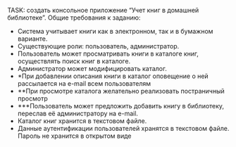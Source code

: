 TASK: создать консольное приложение “Учет книг в домашней библиотеке”.
Общие требования к заданию:<br/>
- Система учитывает книги как в электронном, так и в бумажном варианте.<br/>
- Существующие роли: пользователь, администратор.<br/>
- Пользователь может просматривать книги в каталоге книг, осуществлять поиск
книг в каталоге.<br/>
- Администратор может модифицировать каталог.<br/>
- *При добавлении описания книги в каталог оповещение о ней рассылается на
e-mail всем пользователям<br/>
- **При просмотре каталога желательно реализовать постраничный просмотр<br/>
- ***Пользователь может предложить добавить книгу в библиотеку, переслав её
администратору на e-mail.<br/>
- Каталог книг хранится в текстовом файле.<br/>
- Данные аутентификации пользователей хранятся в текстовом файле. Пароль
не хранится в открытом виде<br/>